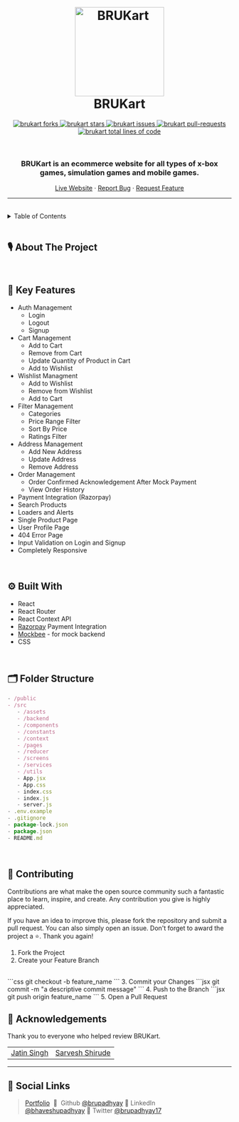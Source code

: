 
<h1 align="center">
  <br />
  <a href="https://viskart-react-version.vercel.app/"><img src="https://res.cloudinary.com/dmlhtqirp/image/upload/v1688922989/BRUKart/readme_logo.png" alt="BRUKart" width="200"></a>
  <br />
  BRUKart
  <br />
</h1>

<!-- PROJECT SHIELDS -->
<p align="center">
  <a href="https://github.com/brupadhyay/brukart/fork" target="blank">
  <img src="https://img.shields.io/github/forks/brupadhyay/brukart?style=for-the-badge" alt="brukart forks"/>
  </a>
  <a href="https://github.com/brupadhyay/brukart/stargazers" target="blank">
  <img src="https://img.shields.io/github/stars/brupadhyay/brukart?color=yellow&style=for-the-badge" alt="brukart stars"/>
  </a>
  <a href="https://github.com/brupadhyay/brukart/issues" target="blank">
  <img src="https://img.shields.io/github/issues/brupadhyay/brukart?style=for-the-badge" alt="brukart issues"/>
  </a>
  <a href="https://github.com/brupadhyay/brukart/pulls" target="blank">
  <img src="https://img.shields.io/github/issues-pr/brupadhyay/brukart?color=important&style=for-the-badge" alt="brukart pull-requests"/>
  </a>
  <a href="https://github.com/brupadhyay/brukart/graphs/code-frequency" target="blank">
  <img src="https://img.shields.io/tokei/lines/github/brupadhyay/brukart?label=total-lines-of-code&color=9cf&style=for-the-badge" alt="brukart total lines of code"/>
  </a>
</p>

<br />

<!-- PROJECT SUBTITLE -->
<h3 align="center">BRUKart is an ecommerce website for all types of x-box games, simulation games and mobile games.</h3>

<p align="center">
  <a href="http://brukart.vercel.app/">Live Website</a>
  ·
  <a href="https://github.com/brupadhyay/brukart/issues">Report Bug</a>
  ·
  <a href="https://github.com/brupadhyay/brukart/issues">Request Feature</a>
</p>
<hr />
<br />

<!-- TABLE OF CONTENTS -->
<details>
  <summary>Table of Contents</summary>
  <ol>
    <li><a href="#about-the-project">About The Project</a></li>
    <li><a href="#key-features">Key Features</a></li>
    <li><a href="#built-with">Built With</a></li>
    <li><a href="#folder-structure">Folder Structure</a></li>    
    <li><a href="#contributing">Contributing</a></li>
    <li><a href="#acknowledgements">Acknowledgements</a></li>
    <li><a href="#socials">Social Links </a></li>
  </ol>
</details>

<br />

<!-- ABOUT THE PROJECT -->

## **🎙 About The Project**

<p align="center">
</p>

<br />

<!-- KEY FEATURES -->

## **🏅 Key Features**

- Auth Management
   - Login
   - Logout
   - Signup
- Cart Management
   - Add to Cart
   - Remove from Cart
   - Update Quantity of Product in Cart
   - Add to Wishlist
- Wishlist Managment
   - Add to Wishlist   
   - Remove from Wishlist
   - Add to Cart
- Filter Management
   - Categories
   - Price Range Filter
   - Sort By Price
   - Ratings Filter
- Address Management
   - Add New Address
   - Update Address
   - Remove Address 
- Order Management
   - Order Confirmed Acknowledgement After Mock Payment
   - View Order History
- Payment Integration (Razorpay)
- Search Products
- Loaders and Alerts
- Single Product Page 
- User Profile Page
- 404 Error Page
- Input Validation on Login and Signup
- Completely Responsive

<br />

<!-- BUILT WITH -->

## **⚙️ Built With**

- React
- React Router
- React Context API
- [Razorpay](https://razorpay.com/) Payment Integration
- [Mockbee](https://mockbee.netlify.app/) - for mock backend
- CSS

<br />

<!-- FOLDER STRUCTURE -->

## **🗂️ Folder Structure**

```jsx
- /public
- /src
   - /assets 
   - /backend
   - /components
   - /constants
   - /context
   - /pages
   - /reducer
   - /screens
   - /services
   - /utils
   - App.jsx
   - App.css
   - index.css
   - index.js
   - server.js
- .env.example
- .gitignore
- package-lock.json
- package.json
- README.md
```

<br />

<!-- CONTRIBUTING -->

## **🔼 Contributing**

Contributions are what make the open source community such a fantastic place to learn, inspire, and create. Any contribution you give is highly appreciated.

If you have an idea to improve this, please fork the repository and submit a pull request. You can also simply open an issue. Don't forget to award the project a ⭐. Thank you again!


1. Fork the Project
2. Create your Feature Branch 
<br/>
```css
git checkout -b feature_name
```
3. Commit your Changes
```jsx
git commit -m "a descriptive commit message"
```
4. Push to the Branch
```jsx
git push origin feature_name
```
5. Open a Pull Request
<br />

<!-- ACKNOWLEDGMENTS -->

## **🙏 Acknowledgements**

Thank you to everyone who helped review BRUKart.


<table>
  <tr>
    <td><a href="https://github.com/jatinsingh08" >Jatin Singh</a>
    </td>
    <td><a href="https://github.com/esarvesh11">Sarvesh Shirude </a></td>
  </tr>
</table>


<hr/>

<!-- SOCIAL LINKS -->
## **🔎 Social Links**
> [Portfolio](https://brupadhyay.netlify.app/) &nbsp;&#128279;&nbsp;
> Github [@brupadhyay](https://github.com/brupadhyay)&nbsp;&#128279;&nbsp;LinkedIn [@bhaveshupadhyay](https://www.linkedin.com/in/bhavesh-upadhyay-486785217/)&nbsp;&#128279;&nbsp;Twitter [@brupadhyay17](https://twitter.com/brupadhyay17)


